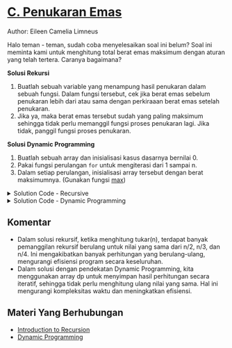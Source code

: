 # [C. Penukaran Emas](https://tlx.toki.id/courses/competitive/chapters/07/problems/C)

Author: Eileen Camelia Limneus

Halo teman - teman, sudah coba menyelesaikan soal ini belum?
Soal ini meminta kami untuk menghitung total berat emas maksimum dengan aturan yang telah tertera. Caranya bagaimana? 

**Solusi Rekursi**

1. Buatlah sebuah variable yang menampung hasil penukaran dalam sebuah fungsi. Dalam fungsi tersebut, cek jika berat emas sebelum penukaran lebih dari atau sama dengan perkiraaan berat emas setelah penukaran.
2. Jika ya, maka berat emas tersebut sudah yang paling maksimum sehingga tidak perlu memanggil fungsi proses penukaran lagi. Jika tidak, panggil fungsi proses penukaran.

**Solusi Dynamic Programming**

1. Buatlah sebuah array dan inisialisasi kasus dasarnya bernilai 0.
2. Pakai fungsi perulangan `for` untuk mengiterasi dari 1 sampai n.
3. Dalam setiap perulangan, inisialisasi array tersebut dengan berat maksimumnya. (Gunakan fungsi [max](https://www.geeksforgeeks.org/stdmax-in-cpp/))

<details>
  <summary>Solution Code - Recursive</summary>

```c++
#include <bits/stdc++.h>
using namespace std;

int tukar(int n) {
  int res = n / 2 + n / 3 + n / 4;

  if (n >= res) {
    return n;
  } else {
    return tukar(n / 2) + tukar(n / 3) + tukar(n / 4);
  }
}

int main() {
  int n;
  cin >> n;
  cout << tukar(n);
}
```
</details>

<details>
  <summary>Solution Code - Dynamic Programming</summary>

```c++
#include <bits/stdc++.h>
using namespace std;

int main() {
  int n;
  cin >> n;

  int dp[n + 1];
  dp[0] = 0;

  for (int i = 1; i <= n; i++) {
    dp[i] = max(i, dp[i / 2] + dp[i / 3] + dp[i / 4]);
  }
  cout << dp[n];
}
```
</details>

## Komentar
    
- Dalam solusi rekursif, ketika menghitung tukar(n), terdapat banyak pemanggilan rekursif berulang untuk nilai yang sama dari n/2, n/3, dan n/4. Ini mengakibatkan banyak perhitungan yang berulang-ulang, mengurangi efisiensi program secara keseluruhan.
- Dalam solusi dengan pendekatan Dynamic Programming, kita menggunakan array dp untuk menyimpan hasil perhitungan secara iteratif, sehingga tidak perlu menghitung ulang nilai yang sama. Hal ini mengurangi kompleksitas waktu dan meningkatkan efisiensi.

## Materi Yang Berhubungan
    
- [Introduction to Recursion](https://www.geeksforgeeks.org/introduction-to-recursion-data-structure-and-algorithm-tutorials/)
- [Dynamic Programming](https://www.geeksforgeeks.org/dynamic-programming/)
